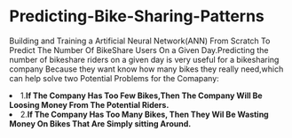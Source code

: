 # Predicting-Bike-Sharing-Patterns
Building and Training a Artificial Neural Network(ANN) From Scratch To Predict The Number Of BikeShare Users On a Given Day.Predicting the number of bikeshare riders on a given day is very useful for a bikesharing company Because they want know how many bikes they really need,which can help solve two Potential Problems for the Comapany:

<li>1.<b>If The Company Has Too Few Bikes,Then The Company Will Be Loosing Money From The Potential Riders.</b></li>

<li>2.<b>If The Company Has Too Many Bikes, Then They Wil Be Wasting Money On Bikes That Are Simply sitting Around.</b></li>



